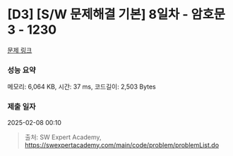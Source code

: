 # [D3] [S/W 문제해결 기본] 8일차 - 암호문3 - 1230 

[문제 링크](https://swexpertacademy.com/main/code/problem/problemDetail.do?contestProbId=AV14zIwqAHwCFAYD) 

### 성능 요약

메모리: 6,064 KB, 시간: 37 ms, 코드길이: 2,503 Bytes

### 제출 일자

2025-02-08 00:10



> 출처: SW Expert Academy, https://swexpertacademy.com/main/code/problem/problemList.do